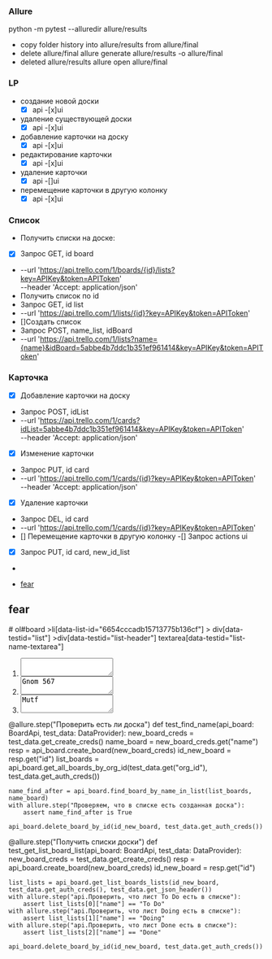 ### Allure
python -m pytest --alluredir allure/results
- copy folder history into allure/results from allure/final
- delete allure/final
allure generate allure/results -o allure/final
- deleted allure/results
allure open allure/final

### LP
- создание новой доски
  -[x] api
  -[x]ui
- удаление существующей доски
  -[x] api
  -[x]ui
- добавление карточки на доску
  -[x] api
  -[x]ui
- редактирование карточки
  -[x] api
  -[x]ui
- удаление карточки
  -[x] api
  -[]ui
- перемещение карточки в другую колонку
  -[x] api
  -[x]ui

### Список
- Получить списки на доске:
 -[x] Запрос GET, id board
 - --url 'https://api.trello.com/1/boards/{id}/lists?key=APIKey&token=APIToken' \
  --header 'Accept: application/json'
- Получить список по id
 - Запрос GET, id list
 -  --url 'https://api.trello.com/1/lists/{id}?key=APIKey&token=APIToken'
- []Создать список
 - Запрос POST, name_list, idBoard 
 - --url 'https://api.trello.com/1/lists?name={name}&idBoard=5abbe4b7ddc1b351ef961414&key=APIKey&token=APIToken'


### Карточка
- [x] Добавление карточки на доску
 - Запрос POST, idList
 -  --url 'https://api.trello.com/1/cards?idList=5abbe4b7ddc1b351ef961414&key=APIKey&token=APIToken' \
  --header 'Accept: application/json'
- [x] Изменение карточки
 - Запрос PUT, id card
 -  --url 'https://api.trello.com/1/cards/{id}?key=APIKey&token=APIToken' \
  --header 'Accept: application/json'
- [x] Удаление карточки
 - Запрос DEL, id card
 -  --url 'https://api.trello.com/1/cards/{id}?key=APIKey&token=APIToken'
- [] Перемещение карточки в другую колонку
 -[] Запрос actions ui
 -[x] Запрос PUT, id card, new_id_list
  - 



  <ul class="123">
  <li class="board">
  <a class="board-tile" href="/b/heyer/fear">
  <div>fear</div>
  </a>
  </li>
  </ul>  

  <div class="1">
  <div class="2">
  <div class="3">
  <h2 class="u">fear</h2>
  </div>
  </div>
  </div> 
# ol#board >li[data-list-id="6654cccadb15713775b136cf"] > div[data-testid="list"] >div[data-testid="list-header"] textarea[data-testid="list-name-textarea"]
  <ol id="board">
  <li data-list-id="id_list1">
  <div data-testid="list">
  <div data-testid="list-header">
  <textarea data-testid="list-name-textarea"></textarea>
  </div>
  </div>
  </li>
  <li data-list-id="id_list2">
  <div data-testid="list">
  <div data-testid="list-header">
  <textarea data-testid="list-name-textarea">Gnom 567</textarea>
  </div>
  </div>
  </li>
  <li data-list-id="id_list3">
  <div data-testid="list">
  <div data-testid="list-header">
  <textarea data-testid="list-name-textarea">Mutf</textarea>
  </div>
  </div>
  </li>
  </ol>

  
         
 
@allure.step("Проверить есть ли доска")
def test_find_name(api_board: BoardApi, test_data: DataProvider):
    new_board_creds = test_data.get_create_creds()
    name_board = new_board_creds.get("name")
    resp = api_board.create_board(new_board_creds)
    id_new_board = resp.get("id")
    list_boards = api_board.get_all_boards_by_org_id(test_data.get("org_id"), test_data.get_auth_creds())
    
    name_find_after = api_board.find_board_by_name_in_list(list_boards, name_board)
    with allure.step("Проверяем, что в списке есть созданная доска"):
        assert name_find_after is True

    api_board.delete_board_by_id(id_new_board, test_data.get_auth_creds())
    
@allure.step("Получить списки доски")
def test_get_list_board_list(api_board: BoardApi, test_data: DataProvider):
    new_board_creds = test_data.get_create_creds()
    resp = api_board.create_board(new_board_creds)
    id_new_board = resp.get("id")

    list_lists = api_board.get_list_boards_lists(id_new_board, test_data.get_auth_creds(), test_data.get_json_header())
    with allure.step("api.Проверить, что лист To Do есть в списке"):
        assert list_lists[0]["name"] == "To Do"
    with allure.step("api.Проверить, что лист Doing есть в списке"):
        assert list_lists[1]["name"] == "Doing"
    with allure.step("api.Проверить, что лист Done есть в списке"):
        assert list_lists[2]["name"] == "Done"

    api_board.delete_board_by_id(id_new_board, test_data.get_auth_creds())


